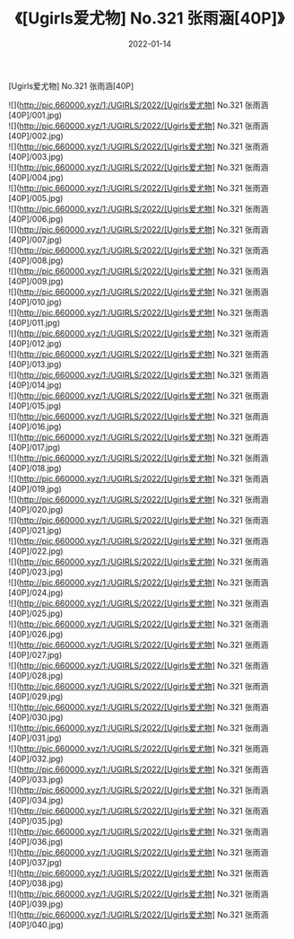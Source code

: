 ﻿---
layout: post
title:  《[Ugirls爱尤物] No.321 张雨涵[40P]》
date:   2022-01-14
img: http://pic.660000.xyz/1:/UGIRLS/2022/[Ugirls爱尤物] No.321 张雨涵[40P]/000.jpg
categories: [美女, 清纯, 唯美]
---

[Ugirls爱尤物] No.321 张雨涵[40P]

  ![](http://pic.660000.xyz/1:/UGIRLS/2022/[Ugirls爱尤物] No.321 张雨涵[40P]/001.jpg) <br> ![](http://pic.660000.xyz/1:/UGIRLS/2022/[Ugirls爱尤物] No.321 张雨涵[40P]/002.jpg) <br> ![](http://pic.660000.xyz/1:/UGIRLS/2022/[Ugirls爱尤物] No.321 张雨涵[40P]/003.jpg) <br> ![](http://pic.660000.xyz/1:/UGIRLS/2022/[Ugirls爱尤物] No.321 张雨涵[40P]/004.jpg) <br> ![](http://pic.660000.xyz/1:/UGIRLS/2022/[Ugirls爱尤物] No.321 张雨涵[40P]/005.jpg) <br> ![](http://pic.660000.xyz/1:/UGIRLS/2022/[Ugirls爱尤物] No.321 张雨涵[40P]/006.jpg) <br> ![](http://pic.660000.xyz/1:/UGIRLS/2022/[Ugirls爱尤物] No.321 张雨涵[40P]/007.jpg) <br> ![](http://pic.660000.xyz/1:/UGIRLS/2022/[Ugirls爱尤物] No.321 张雨涵[40P]/008.jpg) <br> ![](http://pic.660000.xyz/1:/UGIRLS/2022/[Ugirls爱尤物] No.321 张雨涵[40P]/009.jpg) <br> ![](http://pic.660000.xyz/1:/UGIRLS/2022/[Ugirls爱尤物] No.321 张雨涵[40P]/010.jpg) <br> ![](http://pic.660000.xyz/1:/UGIRLS/2022/[Ugirls爱尤物] No.321 张雨涵[40P]/011.jpg) <br> ![](http://pic.660000.xyz/1:/UGIRLS/2022/[Ugirls爱尤物] No.321 张雨涵[40P]/012.jpg) <br> ![](http://pic.660000.xyz/1:/UGIRLS/2022/[Ugirls爱尤物] No.321 张雨涵[40P]/013.jpg) <br> ![](http://pic.660000.xyz/1:/UGIRLS/2022/[Ugirls爱尤物] No.321 张雨涵[40P]/014.jpg) <br> ![](http://pic.660000.xyz/1:/UGIRLS/2022/[Ugirls爱尤物] No.321 张雨涵[40P]/015.jpg) <br> ![](http://pic.660000.xyz/1:/UGIRLS/2022/[Ugirls爱尤物] No.321 张雨涵[40P]/016.jpg) <br> ![](http://pic.660000.xyz/1:/UGIRLS/2022/[Ugirls爱尤物] No.321 张雨涵[40P]/017.jpg) <br> ![](http://pic.660000.xyz/1:/UGIRLS/2022/[Ugirls爱尤物] No.321 张雨涵[40P]/018.jpg) <br> ![](http://pic.660000.xyz/1:/UGIRLS/2022/[Ugirls爱尤物] No.321 张雨涵[40P]/019.jpg) <br> ![](http://pic.660000.xyz/1:/UGIRLS/2022/[Ugirls爱尤物] No.321 张雨涵[40P]/020.jpg) <br> ![](http://pic.660000.xyz/1:/UGIRLS/2022/[Ugirls爱尤物] No.321 张雨涵[40P]/021.jpg) <br> ![](http://pic.660000.xyz/1:/UGIRLS/2022/[Ugirls爱尤物] No.321 张雨涵[40P]/022.jpg) <br> ![](http://pic.660000.xyz/1:/UGIRLS/2022/[Ugirls爱尤物] No.321 张雨涵[40P]/023.jpg) <br> ![](http://pic.660000.xyz/1:/UGIRLS/2022/[Ugirls爱尤物] No.321 张雨涵[40P]/024.jpg) <br> ![](http://pic.660000.xyz/1:/UGIRLS/2022/[Ugirls爱尤物] No.321 张雨涵[40P]/025.jpg) <br> ![](http://pic.660000.xyz/1:/UGIRLS/2022/[Ugirls爱尤物] No.321 张雨涵[40P]/026.jpg) <br> ![](http://pic.660000.xyz/1:/UGIRLS/2022/[Ugirls爱尤物] No.321 张雨涵[40P]/027.jpg) <br> ![](http://pic.660000.xyz/1:/UGIRLS/2022/[Ugirls爱尤物] No.321 张雨涵[40P]/028.jpg) <br> ![](http://pic.660000.xyz/1:/UGIRLS/2022/[Ugirls爱尤物] No.321 张雨涵[40P]/029.jpg) <br> ![](http://pic.660000.xyz/1:/UGIRLS/2022/[Ugirls爱尤物] No.321 张雨涵[40P]/030.jpg) <br> ![](http://pic.660000.xyz/1:/UGIRLS/2022/[Ugirls爱尤物] No.321 张雨涵[40P]/031.jpg) <br> ![](http://pic.660000.xyz/1:/UGIRLS/2022/[Ugirls爱尤物] No.321 张雨涵[40P]/032.jpg) <br> ![](http://pic.660000.xyz/1:/UGIRLS/2022/[Ugirls爱尤物] No.321 张雨涵[40P]/033.jpg) <br> ![](http://pic.660000.xyz/1:/UGIRLS/2022/[Ugirls爱尤物] No.321 张雨涵[40P]/034.jpg) <br> ![](http://pic.660000.xyz/1:/UGIRLS/2022/[Ugirls爱尤物] No.321 张雨涵[40P]/035.jpg) <br> ![](http://pic.660000.xyz/1:/UGIRLS/2022/[Ugirls爱尤物] No.321 张雨涵[40P]/036.jpg) <br> ![](http://pic.660000.xyz/1:/UGIRLS/2022/[Ugirls爱尤物] No.321 张雨涵[40P]/037.jpg) <br> ![](http://pic.660000.xyz/1:/UGIRLS/2022/[Ugirls爱尤物] No.321 张雨涵[40P]/038.jpg) <br> ![](http://pic.660000.xyz/1:/UGIRLS/2022/[Ugirls爱尤物] No.321 张雨涵[40P]/039.jpg) <br> ![](http://pic.660000.xyz/1:/UGIRLS/2022/[Ugirls爱尤物] No.321 张雨涵[40P]/040.jpg) <br>